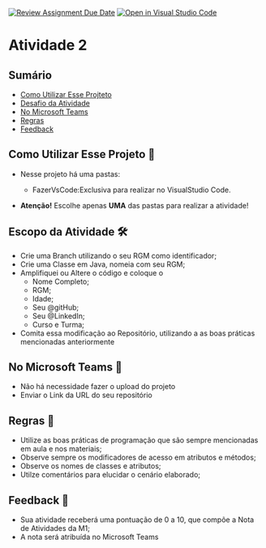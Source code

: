 [![Review Assignment Due Date](https://classroom.github.com/assets/deadline-readme-button-22041afd0340ce965d47ae6ef1cefeee28c7c493a6346c4f15d667ab976d596c.svg)](https://classroom.github.com/a/rnoPVYPa)
[![Open in Visual Studio Code](https://classroom.github.com/assets/open-in-vscode-2e0aaae1b6195c2367325f4f02e2d04e9abb55f0b24a779b69b11b9e10269abc.svg)](https://classroom.github.com/online_ide?assignment_repo_id=15931502&assignment_repo_type=AssignmentRepo)
# Atividade 2

## Sumário 
- [Como Utilizar Esse Projteto](#como-utilizar-esse-projeto-)
- [Desafio da Atividade](#desafio-da-atividade-)
- [No Microsoft Teams](#no-microsoft-teams--)
- [Regras](#regras-)
- [Feedback](#feedback-)

## Como Utilizar Esse Projeto 📁

- Nesse projeto há uma pastas:
    - FazerVsCode:Exclusiva para realizar no VisualStudio Code. 



- <b>Atenção!</b> Escolhe apenas <b>UMA</b> das pastas para realizar a atividade! 

## Escopo da Atividade 🛠️

- Crie uma Branch utilizando o seu RGM como identificador;
- Crie uma Classe em Java, nomeia com seu RGM;
- Amplifiquei ou Altere o código  e coloque o 
    - Nome Completo;
    - RGM;
    - Idade;
    - Seu @gitHub;
    - Seu @LinkedIn;
    - Curso e Turma;
- Comita essa modificação ao Repositório, utilizando a as boas práticas mencionadas anteriormente


## No Microsoft Teams  👥

- Não há necessidade fazer o upload do projeto 
- Enviar o Link da URL do seu repositório

## Regras 📄

- Utilize as boas práticas de programação que são sempre mencionadas em aula e nos materiais; 
- Observe sempre os modificadores de acesso em atributos e métodos;
- Observe os nomes de classes e atributos;
- Utilze comentários para elucidar o cenário elaborado;

## Feedback 📨
-  Sua atividade receberá uma pontuação de 0 a 10, que compõe a Nota de Atividades da M1;
-  A nota será atribuída no Microsoft Teams




